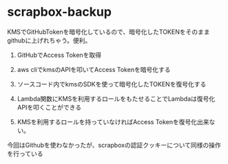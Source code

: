 # scrapbox-backup
KMSでGitHubTokenを暗号化しているので、暗号化したTOKENをそのままgithubに上げれちゃう。便利。

1. GitHubでAccess Tokenを取得

2. aws cliでkmsのAPIを叩いてAccess Tokenを暗号化する

3. ソースコード内でkmsのSDKを使って暗号化したTOKENを復号化する

4. Lambda関数にKMSを利用するロールをもたせることでLambdaは復号化APIを叩くことができる

5. KMSを利用するロールを持っていなければAccess Tokenを復号化出来ない。

今回はGithubを使わなかったが、scrapboxの認証クッキーについて同様の操作を行っている
